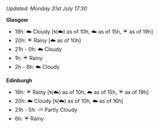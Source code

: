 *Updated: Monday 31st July 17:30*

**Glasgow**

* 19h: :cloud: Cloudy [:cyclone:(:cloud:) as of 10h, :cloud: as of 15h, :umbrella: as of 19h]
* 20h: :umbrella: Rainy [:cloud: as of 10h]
* 21h - 0h: :cloud: Cloudy
* 1h: :umbrella: Rainy
* 2h - 6h: :cloud: Cloudy

**Edinburgh**

* 19h: :umbrella: Rainy [:cyclone:(:cloud:) as of 10h, :cloud: as of 15h, :umbrella: as of 19h]
* 20h: :cloud: Cloudy [:cyclone:(:cloud:) as of 10h, :cloud: as of 16h]
* 21h - 5h: :partly_sunny: Partly Cloudy
* 6h: :umbrella: Rainy
